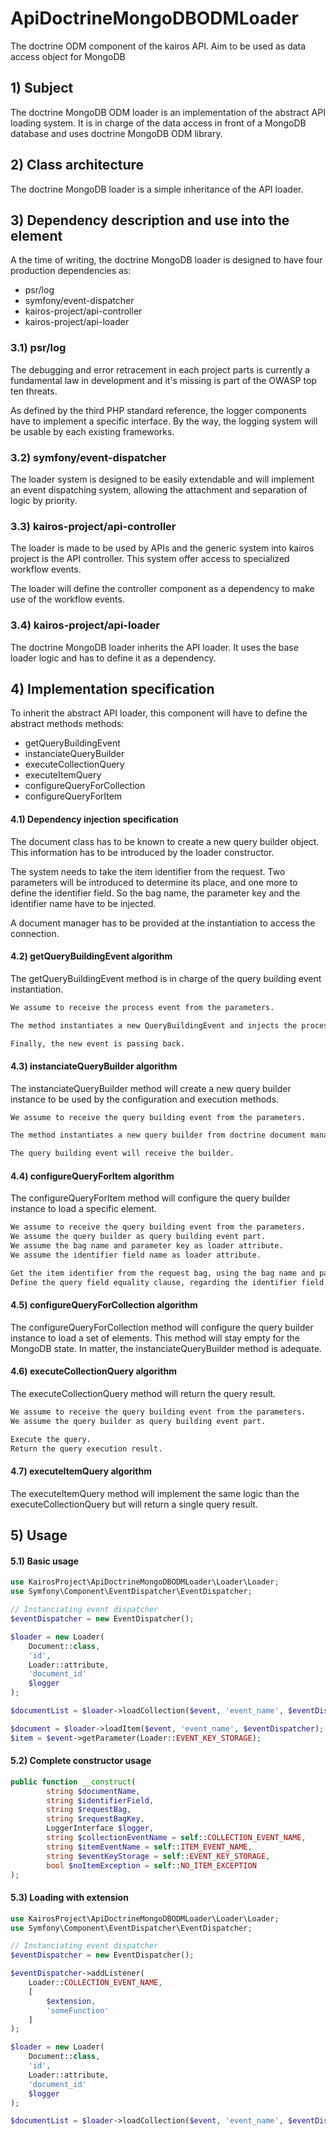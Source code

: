 # ApiDoctrineMongoDBODMLoader

The doctrine ODM component of the kairos API. Aim to be used as data access object for MongoDB

## 1)  Subject

The doctrine MongoDB ODM loader is an implementation of the abstract API loading system. It is in charge of the data access in front of a MongoDB database and uses doctrine MongoDB ODM library.

## 2) Class architecture

The doctrine MongoDB loader is a simple inheritance of the API loader.

## 3) Dependency description and use into the element

A the time of writing, the doctrine MongoDB loader is designed to have four production dependencies as:

 * psr/log
 * symfony/event-dispatcher
 * kairos-project/api-controller
 * kairos-project/api-loader

### 3.1) psr/log

The debugging and error retracement in each project parts is currently a fundamental law in development and it's missing is part of the OWASP top ten threats.

As defined by the third PHP standard reference, the logger components have to implement a specific interface. By the way, the logging system will be usable by each existing frameworks.

### 3.2) symfony/event-dispatcher

The loader system is designed to be easily extendable and will implement an event dispatching system, allowing the attachment and separation of logic by priority.

### 3.3) kairos-project/api-controller

The loader is made to be used by APIs and the generic system into kairos project is the API controller. This system offer access to specialized workflow events.

The loader will define the controller component as a dependency to make use of the workflow events.

### 3.4) kairos-project/api-loader

The doctrine MongoDB loader inherits the API loader. It uses the base loader logic and has to define it as a dependency.

## 4) Implementation specification

To inherit the abstract API loader, this component will have to define the abstract methods methods:
 * getQueryBuildingEvent
 * instanciateQueryBuilder
 * executeCollectionQuery
 * executeItemQuery
 * configureQueryForCollection
 * configureQueryForItem

#### 4.1) Dependency injection specification

The document class has to be known to create a new query builder object. This information has to be introduced by the loader constructor.

The system needs to take the item identifier from the request. Two parameters will be introduced to determine its place, and one more to define the identifier field. So the bag name, the parameter key and the identifier name have to be injected.

A document manager has to be provided at the instantiation to access the connection.

#### 4.2) getQueryBuildingEvent algorithm

The getQueryBuildingEvent method is in charge of the query building event instantiation.

```txt
We assume to receive the process event from the parameters.

The method instantiates a new QueryBuildingEvent and injects the process event in the constructor.

Finally, the new event is passing back.
```

#### 4.3) instanciateQueryBuilder algorithm

The instanciateQueryBuilder method will create a new query builder instance to be used by the configuration and execution methods.

```txt
We assume to receive the query building event from the parameters.

The method instantiates a new query builder from doctrine document manager. The document name stored inside the documentName attribute used as a constructor argument.

The query building event will receive the builder.
```

#### 4.4) configureQueryForItem algorithm

The configureQueryForItem method will configure the query builder instance to load a specific element.

```txt
We assume to receive the query building event from the parameters.
We assume the query builder as query building event part.
We assume the bag name and parameter key as loader attribute.
We assume the identifier field name as loader attribute.

Get the item identifier from the request bag, using the bag name and parameter key.
Define the query field equality clause, regarding the identifier field.
```

#### 4.5) configureQueryForCollection algorithm

The configureQueryForCollection method will configure the query builder instance to load a set of elements. This method will stay empty for the MongoDB state. In matter, the instanciateQueryBuilder method is adequate.

#### 4.6) executeCollectionQuery algorithm

The executeCollectionQuery method will return the query result.

```txt
We assume to receive the query building event from the parameters.
We assume the query builder as query building event part.

Execute the query.
Return the query execution result.
```
#### 4.7) executeItemQuery algorithm

The executeItemQuery method will implement the same logic than the executeCollectionQuery but will return a single query result.

## 5) Usage

#### 5.1) Basic usage

```PHP
use KairosProject\ApiDoctrineMongoDBODMLoader\Loader\Loader;
use Symfony\Component\EventDispatcher\EventDispatcher;

// Instanciating event dispatcher
$eventDispatcher = new EventDispatcher();

$loader = new Loader(
    Document::class,
    'id',
    Loader::attribute,
    'document_id'
    $logger
);

$documentList = $loader->loadCollection($event, 'event_name', $eventDispatcher);

$document = $loader->loadItem($event, 'event_name', $eventDispatcher);
$item = $event->getParameter(Loader::EVENT_KEY_STORAGE);
```

#### 5.2) Complete constructor usage

```PHP
public function __construct(
        string $documentName,
        string $identifierField,
        string $requestBag,
        string $requestBagKey,
        LoggerInterface $logger,
        string $collectionEventName = self::COLLECTION_EVENT_NAME,
        string $itemEventName = self::ITEM_EVENT_NAME,
        string $eventKeyStorage = self::EVENT_KEY_STORAGE,
        bool $noItemException = self::NO_ITEM_EXCEPTION
);
```

#### 5.3) Loading with extension

```PHP
use KairosProject\ApiDoctrineMongoDBODMLoader\Loader\Loader;
use Symfony\Component\EventDispatcher\EventDispatcher;

// Instanciating event dispatcher
$eventDispatcher = new EventDispatcher();

$eventDispatcher->addListener(
    Loader::COLLECTION_EVENT_NAME,
    [
        $extension,
        'someFunction'
    ]
);

$loader = new Loader(
    Document::class,
    'id',
    Loader::attribute,
    'document_id'
    $logger
);

$documentList = $loader->loadCollection($event, 'event_name', $eventDispatcher);
```
